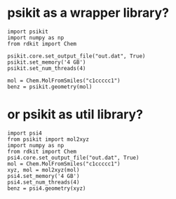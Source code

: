 # psikit as a wrapper library?

    import psikit
    import numpy as np
    from rdkit import Chem
    
    psikit.core.set_output_file("out.dat", True)
    psikit.set_memory('4 GB')
    psikit.set_num_threads(4)
    
    mol = Chem.MolFromSmiles("c1ccccc1")
    benz = psikit.geometry(mol)

# or psikit as util library?

    import psi4
    from psikit import mol2xyz
    import numpy as np
    from rdkit import Chem
    psi4.core.set_output_file("out.dat", True)
    mol = Chem.MolFromSmiles("c1ccccc1")
    xyz, mol = mol2xyz(mol)
    psi4.set_memory('4 GB')
    psi4.set_num_threads(4)
    benz = psi4.geometry(xyz)
